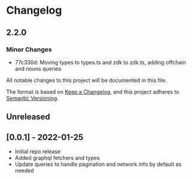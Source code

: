 # Changelog

## 2.2.0

### Minor Changes

- 77c330d: Moving types to types.ts and zdk to zdk.ts, adding offchain and nouns queries

All notable changes to this project will be documented in this file.

The format is based on [Keep a Changelog](https://keepachangelog.com/en/1.0.0/),
and this project adheres to [Semantic Versioning](https://semver.org/spec/v2.0.0.html).

## Unreleased

## [0.0.1] - 2022-01-25

- Initial repo release
- Added graphql fetchers and types
- Update queries to handle pagination and network info by default as needed
